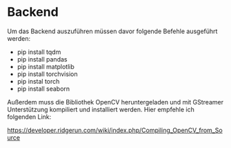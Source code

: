 # Backend

Um das Backend auszuführen müssen davor folgende Befehle ausgeführt werden:

  - pip install tqdm
  - pip install pandas
  - pip install matplotlib
  - pip install torchvision
  - pip instal torch
  - pip install seaborn

Außerdem muss die Bibliothek OpenCV heruntergeladen und mit GStreamer Unterstützung kompiliert und installiert werden.
Hier empfehle ich folgenden Link:

https://developer.ridgerun.com/wiki/index.php/Compiling_OpenCV_from_Source
